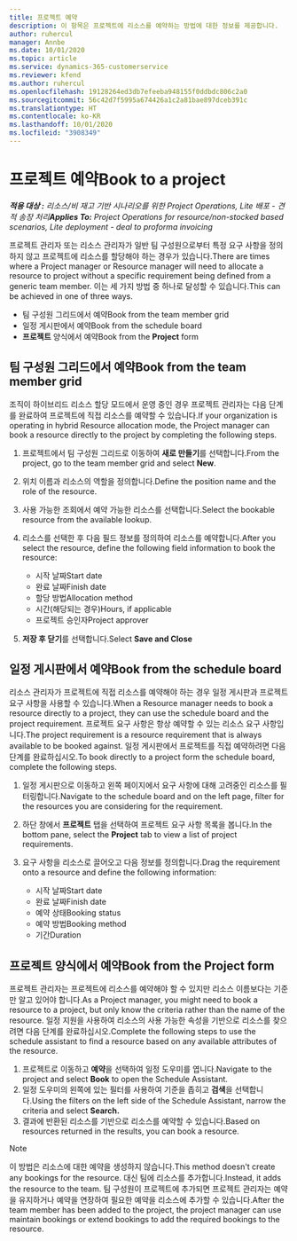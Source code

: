 ```yaml
---
title: 프로젝트 예약
description: 이 항목은 프로젝트에 리소스를 예약하는 방법에 대한 정보를 제공합니다.
author: ruhercul
manager: Annbe
ms.date: 10/01/2020
ms.topic: article
ms.service: dynamics-365-customerservice
ms.reviewer: kfend
ms.author: ruhercul
ms.openlocfilehash: 19128264ed3db7efeeba948155f0ddbdc806c2a0
ms.sourcegitcommit: 56c42d7f5995a674426a1c2a81bae897dceb391c
ms.translationtype: HT
ms.contentlocale: ko-KR
ms.lasthandoff: 10/01/2020
ms.locfileid: "3908349"
---
```

# <a name="book-to-a-project"></a><span data-ttu-id="dca47-103">프로젝트 예약</span><span class="sxs-lookup"><span data-stu-id="dca47-103">Book to a project</span></span>

<span data-ttu-id="dca47-104">_**적용 대상 :** 리소스/비 재고 기반 시나리오를 위한 Project Operations, Lite 배포 - 견적 송장 처리_</span><span class="sxs-lookup"><span data-stu-id="dca47-104">_**Applies To:** Project Operations for resource/non-stocked based scenarios, Lite deployment - deal to proforma invoicing_</span></span>

<span data-ttu-id="dca47-105">프로젝트 관리자 또는 리소스 관리자가 일반 팀 구성원으로부터 특정 요구 사항을 정의하지 않고 프로젝트에 리소스를 할당해야 하는 경우가 있습니다.</span><span class="sxs-lookup"><span data-stu-id="dca47-105">There are times where a Project manager or Resource manager will need to allocate a resource to project without a specific requirement being defined from a generic team member.</span></span> <span data-ttu-id="dca47-106">이는 세 가지 방법 중 하나로 달성할 수 있습니다.</span><span class="sxs-lookup"><span data-stu-id="dca47-106">This can be achieved in one of three ways.</span></span>

- <span data-ttu-id="dca47-107">팀 구성원 그리드에서 예약</span><span class="sxs-lookup"><span data-stu-id="dca47-107">Book from the team member grid</span></span>
- <span data-ttu-id="dca47-108">일정 게시판에서 예약</span><span class="sxs-lookup"><span data-stu-id="dca47-108">Book from the schedule board</span></span>
- <span data-ttu-id="dca47-109">**프로젝트** 양식에서 예약</span><span class="sxs-lookup"><span data-stu-id="dca47-109">Book from the **Project** form</span></span>

## <a name="book-from-the-team-member-grid"></a><span data-ttu-id="dca47-110">팀 구성원 그리드에서 예약</span><span class="sxs-lookup"><span data-stu-id="dca47-110">Book from the team member grid</span></span>

<span data-ttu-id="dca47-111">조직이 하이브리드 리소스 할당 모드에서 운영 중인 경우 프로젝트 관리자는 다음 단계를 완료하여 프로젝트에 직접 리소스를 예약할 수 있습니다.</span><span class="sxs-lookup"><span data-stu-id="dca47-111">If your organization is operating in hybrid Resource allocation mode, the Project manager can book a resource directly to the project by completing the following steps.</span></span>

1. <span data-ttu-id="dca47-112">프로젝트에서 팀 구성원 그리드로 이동하여 **새로 만들기**를 선택합니다.</span><span class="sxs-lookup"><span data-stu-id="dca47-112">From the project, go to the team member grid and select **New**.</span></span>
2. <span data-ttu-id="dca47-113">위치 이름과 리소스의 역할을 정의합니다.</span><span class="sxs-lookup"><span data-stu-id="dca47-113">Define the position name and the role of the resource.</span></span>
3. <span data-ttu-id="dca47-114">사용 가능한 조회에서 예약 가능한 리소스를 선택합니다.</span><span class="sxs-lookup"><span data-stu-id="dca47-114">Select the bookable resource from the available lookup.</span></span>
4. <span data-ttu-id="dca47-115">리소스를 선택한 후 다음 필드 정보를 정의하여 리소스를 예약합니다.</span><span class="sxs-lookup"><span data-stu-id="dca47-115">After you select the resource, define the following field information to book the resource:</span></span>

    - <span data-ttu-id="dca47-116">시작 날짜</span><span class="sxs-lookup"><span data-stu-id="dca47-116">Start date</span></span>
    - <span data-ttu-id="dca47-117">완료 날짜</span><span class="sxs-lookup"><span data-stu-id="dca47-117">Finish date</span></span>
    - <span data-ttu-id="dca47-118">할당 방법</span><span class="sxs-lookup"><span data-stu-id="dca47-118">Allocation method</span></span>
    - <span data-ttu-id="dca47-119">시간(해당되는 경우)</span><span class="sxs-lookup"><span data-stu-id="dca47-119">Hours, if applicable</span></span>
    - <span data-ttu-id="dca47-120">프로젝트 승인자</span><span class="sxs-lookup"><span data-stu-id="dca47-120">Project approver</span></span>

6. <span data-ttu-id="dca47-121">**저장 후 닫기**를 선택합니다.</span><span class="sxs-lookup"><span data-stu-id="dca47-121">Select **Save and Close**</span></span>

## <a name="book-from-the-schedule-board"></a><span data-ttu-id="dca47-122">일정 게시판에서 예약</span><span class="sxs-lookup"><span data-stu-id="dca47-122">Book from the schedule board</span></span>

<span data-ttu-id="dca47-123">리소스 관리자가 프로젝트에 직접 리소스를 예약해야 하는 경우 일정 게시판과 프로젝트 요구 사항을 사용할 수 있습니다.</span><span class="sxs-lookup"><span data-stu-id="dca47-123">When a Resource manager needs to book a resource directly to a project, they can use the schedule board and the project requirement.</span></span> <span data-ttu-id="dca47-124">프로젝트 요구 사항은 항상 예약할 수 있는 리소스 요구 사항입니다.</span><span class="sxs-lookup"><span data-stu-id="dca47-124">The project requirement is a resource requirement that is always available to be booked against.</span></span> <span data-ttu-id="dca47-125">일정 게시판에서 프로젝트를 직접 예약하려면 다음 단계를 완료하십시오.</span><span class="sxs-lookup"><span data-stu-id="dca47-125">To book directly to a project form the schedule board, complete the following steps.</span></span>

1. <span data-ttu-id="dca47-126">일정 게시판으로 이동하고 왼쪽 페이지에서 요구 사항에 대해 고려중인 리소스를 필터링합니다.</span><span class="sxs-lookup"><span data-stu-id="dca47-126">Navigate to the schedule board and on the left page, filter for the resources you are considering for the requirement.</span></span>
2. <span data-ttu-id="dca47-127">하단 창에서 **프로젝트** 탭을 선택하여 프로젝트 요구 사항 목록을 봅니다.</span><span class="sxs-lookup"><span data-stu-id="dca47-127">In the bottom pane, select the **Project** tab to view a list of project requirements.</span></span>
3. <span data-ttu-id="dca47-128">요구 사항을 리소스로 끌어오고 다음 정보를 정의합니다.</span><span class="sxs-lookup"><span data-stu-id="dca47-128">Drag the requirement onto a resource and define the following information:</span></span>

    - <span data-ttu-id="dca47-129">시작 날짜</span><span class="sxs-lookup"><span data-stu-id="dca47-129">Start date</span></span>
    - <span data-ttu-id="dca47-130">완료 날짜</span><span class="sxs-lookup"><span data-stu-id="dca47-130">Finish date</span></span>
    - <span data-ttu-id="dca47-131">예약 상태</span><span class="sxs-lookup"><span data-stu-id="dca47-131">Booking status</span></span>
    - <span data-ttu-id="dca47-132">예약 방법</span><span class="sxs-lookup"><span data-stu-id="dca47-132">Booking method</span></span>
    - <span data-ttu-id="dca47-133">기간</span><span class="sxs-lookup"><span data-stu-id="dca47-133">Duration</span></span>

## <a name="book-from-the-project-form"></a><span data-ttu-id="dca47-134">프로젝트 양식에서 예약</span><span class="sxs-lookup"><span data-stu-id="dca47-134">Book from the Project form</span></span>

<span data-ttu-id="dca47-135">프로젝트 관리자는 프로젝트에 리소스를 예약해야 할 수 있지만 리소스 이름보다는 기준만 알고 있어야 합니다.</span><span class="sxs-lookup"><span data-stu-id="dca47-135">As a Project manager, you might need to book a resource to a project, but only know the criteria rather than the name of the resource.</span></span> <span data-ttu-id="dca47-136">일정 지원을 사용하여 리소스의 사용 가능한 속성을 기반으로 리소스를 찾으려면 다음 단계를 완료하십시오.</span><span class="sxs-lookup"><span data-stu-id="dca47-136">Complete the following steps to use the schedule assistant to find a resource based on any available attributes of the resource.</span></span> 

1. <span data-ttu-id="dca47-137">프로젝트로 이동하고 **예약**을 선택하여 일정 도우미를 엽니다.</span><span class="sxs-lookup"><span data-stu-id="dca47-137">Navigate to the project and select **Book** to open the Schedule Assistant.</span></span>
2. <span data-ttu-id="dca47-138">일정 도우미의 왼쪽에 있는 필터를 사용하여 기준을 좁히고 **검색**을 선택합니다.</span><span class="sxs-lookup"><span data-stu-id="dca47-138">Using the filters on the left side of the Schedule Assistant, narrow the criteria and select **Search.**</span></span>
3. <span data-ttu-id="dca47-139">결과에 반환된 리소스를 기반으로 리소스를 예약할 수 있습니다.</span><span class="sxs-lookup"><span data-stu-id="dca47-139">Based on resources returned in the results, you can book a resource.</span></span>

> [!NOTE]
> <span data-ttu-id="dca47-140">이 방법은 리소스에 대한 예약을 생성하지 않습니다.</span><span class="sxs-lookup"><span data-stu-id="dca47-140">This method doesn't create any bookings for the resource.</span></span> <span data-ttu-id="dca47-141">대신 팀에 리소스를 추가합니다.</span><span class="sxs-lookup"><span data-stu-id="dca47-141">Instead, it adds the resource to the team.</span></span> <span data-ttu-id="dca47-142">팀 구성원이 프로젝트에 추가되면 프로젝트 관리자는 예약을 유지하거나 예약을 연장하여 필요한 예약을 리소스에 추가할 수 있습니다.</span><span class="sxs-lookup"><span data-stu-id="dca47-142">After the team member has been added to the project, the project manager can use maintain bookings or extend bookings to add the required bookings to the resource.</span></span>
